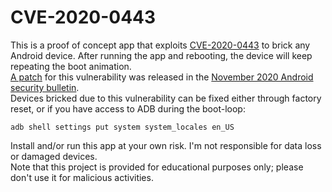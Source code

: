 # CVE-2020-0443

This is a proof of concept app that exploits [CVE-2020-0443](https://www.cve.org/CVERecord?id=CVE-2020-0443) to brick any Android device. After running the app and rebooting, the device will keep repeating the boot animation.  
[A patch](https://android.googlesource.com/platform/frameworks/base/+/d3a2b5832f6ca9da74cda814ec76aec679b3389a) for this vulnerability was released in the [November 2020 Android security bulletin](https://source.android.com/security/bulletin/2020-11-01#framework).  
Devices bricked due to this vulnerability can be fixed either through factory reset, or if you have access to ADB during the boot-loop:
```
adb shell settings put system system_locales en_US
```
Install and/or run this app at your own risk. I'm not responsible for data loss or damaged devices.  
Note that this project is provided for educational purposes only; please don't use it for malicious activities.
